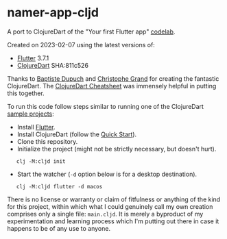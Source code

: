 # namer-app-cljd

A port to ClojureDart of the "Your first Flutter app"
[codelab](https://codelabs.developers.google.com/codelabs/flutter-codelab-first).

Created on 2023-02-07 using the latest versions of:

- [Flutter](https://flutter.dev) 3.7.1
- [ClojureDart](https://github.com/Tensegritics/ClojureDart) SHA:811c526

Thanks to [Baptiste Dupuch](https://github.com/dupuchba) and [Christophe
Grand](https://github.com/cgrand) for creating the fantastic ClojureDart. The
[ClojureDart
Cheatsheet](https://github.com/Tensegritics/ClojureDart/blob/main/doc/ClojureDart%20Cheatsheet.pdf)
was immensely helpful in putting this together.

To run this code follow steps similar to running one of the ClojureDart [sample projects](https://github.com/Tensegritics/ClojureDart#how-to-run-a-sample-project):

- Install [Flutter](https://docs.flutter.dev/get-started/install).
- Install ClojureDart (follow the [Quick
  Start](https://github.com/Tensegritics/ClojureDart/blob/main/doc/flutter-quick-start.md)).
- Clone this repository.
- Initialize the project (might not be strictly necessary, but doesn't hurt).

```
   clj -M:cljd init
```

- Start the watcher (`-d` option below is for a desktop destination).

```
   clj -M:cljd flutter -d macos
```

There is no license or warranty or claim of fitfulness or anything of the kind
for this project, within which what I could genuinely call my own creation
comprises only a single file: `main.cljd`. It is merely a byproduct of my
experimentation and learning process which I'm putting out there in case it
happens to be of any use to anyone.
